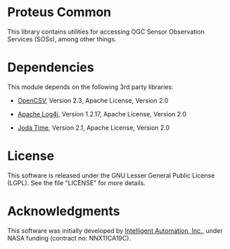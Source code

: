 # Proteus Common

This library contains utilities for accessing OGC Sensor Observation Services (SOSs), among other things. 

# Dependencies 

This module depends on the following 3rd party libraries: 

* [OpenCSV](http://sourceforge.net/projects/opencsv/ "OpenCSV"), Version 2.3, Apache License, Version 2.0

* [Apache Log4j](http://logging.apache.org/log4j/1.2/ "Apache Log4j"), Version 1.2.17, Apache License, Version 2.0

* [Joda Time](http://joda-time.sourceforge.net/ "Joda Time"), Version 2.1, Apache License, Version 2.0

# License 

This software is released under the GNU Lesser General Public License (LGPL). See the file "LICENSE" for more details. 

# Acknowledgments

This software was initially developed by [Intelligent Automation, Inc.](http://www.i-a-i.com "IAI"), under NASA funding (contract no: NNX11CA19C). 
